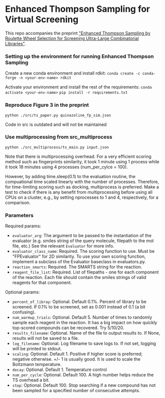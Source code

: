 # Enhanced Thompson Sampling for Virtual Screening

This repo accompanies the preprint ["Enhanced Thompson Sampling by Roulette Wheel Selection for
Screening Ultra-Large Combinatorial Libraries"](https://www.biorxiv.org/content/10.1101/2024.05.16.594622v1).

### Setting up the environment for running Enhanced Thompson Sampling

Create a new conda environment and install rdkit:
`conda create -c conda-forge -n <your-env-name> rdkit`

Activate your environment and install the rest of the requirements:
`conda activate <your-env-name>`
`pip install -r requirements.txt`

### Reproduce Figure 3 in the preprint

`python ./src/ts_paper.py quinazoline_fp_sim.json`

Code in src is outdated and will not be maintained

### Use multiprocessing from src_multiprocess

`python ./src_multiprocess/ts_main.py input.json`

Note that there is multiprocessing overhead. For a very efficient scoring method such as fingerprints similarity, it took 1 minute using 1 process while it took 18 minutes using 4 processes (num_per_cylce = 100).

However, by adding time.sleep(0.1) to the evaluation routine, the compuational time scaled linearly with the number of processes. Therefore, for time-limiting scoring such as docking, multiprocess is preferred.
Make a test to check if there is any benefit from multiprocessing before using all CPUs on a cluster, e.g., by setting nprocesses to 1 and 4, respectively, for a comparison.

### Parameters

Required params:
- `evaluator_arg`: The argument to be passed to the instantiation of the evaluator (e.g. smiles string of the query
molecule, filepath to the mol file, etc.) See the relevant `Evaluator` for more info.
- `evaluator_class_name`: Required. The scoring function to use. Must be "FPEvaluator" for 2D similarity. To use your own scoring function, implement a subclass of the
Evaluator baseclass in evaluators.py.
- `reaction_smarts`: Required. The SMARTS string for the reaction.
- `reagent_file_list`: Required. List of filepaths - one for each component of the reaction. Each file should contain the
smiles strings of valid reagents for that component.

Optional params:
- `percent_of_libray`: Optional. Default 0.1%. Percent of library to be screened. If 0.1% to be screened, set as 0.001 instead of 0.1 (a bit confusing).
- `num_warmup_trials`: Optional. Default 5. Number of times to randomly sample each reagent in the reaction. It has a big impact on how quickly top-scored compounds can be recovered. Try 5/10/20.
- `results_filename`: Optional. Name of the file to output results to. If None, results will not be saved to a file.
- `log_filename`: Optional. Log filename to save logs to. If not set, logging will be printed to stdout.
- `scaling`: Optional. Default 1. Positive if higher score is preferred; negative otherwise. +/- 1 is usually good. It is used to scale the Boltzmann temperature.
- `decay`: Optional. Default 1. Temperature control
- `num_per_cycle`: Optional. Default 100. A high number helps reduce the TS overhead a bit.
- `stop`: Optional. Default 100. Stop searching if a new compound has not been sampled for a specified number of consecutive attempts. 

